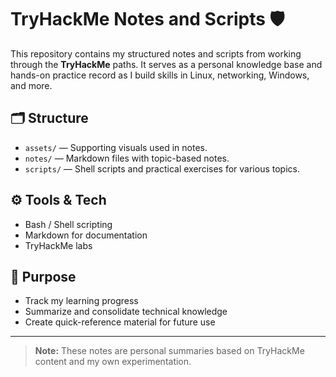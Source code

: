 # TryHackMe Notes and Scripts 🛡️

This repository contains my structured notes and scripts from working through the **TryHackMe** paths. It serves as a personal knowledge base and hands-on practice record as I build skills in Linux, networking, Windows, and more.

## 🗂️ Structure

- `assets/` — Supporting visuals used in notes.
- `notes/` — Markdown files with topic-based notes.
- `scripts/` — Shell scripts and practical exercises for various topics.

## ⚙️ Tools & Tech

- Bash / Shell scripting
- Markdown for documentation
- TryHackMe labs

## 📌 Purpose

- Track my learning progress
- Summarize and consolidate technical knowledge
- Create quick-reference material for future use

---

> **Note:** These notes are personal summaries based on TryHackMe content and my own experimentation.
